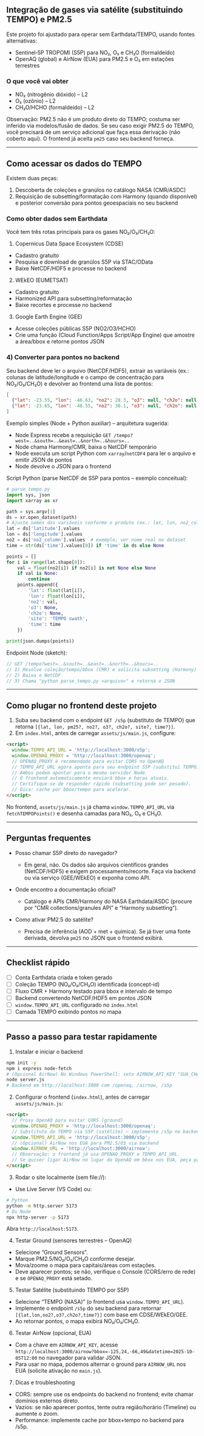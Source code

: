 ## Integração de gases via satélite (substituindo TEMPO) e PM2.5

Este projeto foi ajustado para operar sem Earthdata/TEMPO, usando fontes alternativas:
- Sentinel‑5P TROPOMI (S5P) para NO₂, O₃ e CH₂O (formaldeído)
- OpenAQ (global) e AirNow (EUA) para PM2.5 e O₃ em estações terrestres

### O que você vai obter
- NO₂ (nitrogênio dióxido) – L2
- O₃ (ozônio) – L2
- CH₂O/HCHO (formaldeído) – L2

Observação: PM2.5 não é um produto direto do TEMPO; costuma ser inferido via modelos/fusão de dados. Se seu caso exigir PM2.5 do TEMPO, você precisará de um serviço adicional que faça essa derivação (não coberto aqui). O frontend já aceita `pm25` caso seu backend forneça.

---

## Como acessar os dados do TEMPO

Existem duas peças:
1) Descoberta de coleções e granúlos no catálogo NASA (CMR/ASDC)
2) Requisição de subsetting/formatação com Harmony (quando disponível) e posterior conversão para pontos geoespaciais no seu backend

### Como obter dados sem Earthdata

Você tem três rotas principais para os gases NO₂/O₃/CH₂O:

1) Copernicus Data Space Ecosystem (CDSE)
- Cadastro gratuito
- Pesquisa e download de granúlos S5P via STAC/OData
- Baixe NetCDF/HDF5 e processe no backend

2) WEkEO (EUMETSAT)
- Cadastro gratuito
- Harmonized API para subsetting/reformatação
- Baixe recortes e processe no backend

3) Google Earth Engine (GEE)
- Acesse coleções públicas S5P (NO2/O3/HCHO)
- Crie uma função (Cloud Function/Apps Script/App Engine) que amostre a área/bbox e retorne pontos JSON

### 4) Converter para pontos no backend
Seu backend deve ler o arquivo (NetCDF/HDF5), extrair as variáveis (ex.: colunas de latitude/longitude e o campo de concentração para NO₂/O₃/CH₂O) e devolver ao frontend uma lista de pontos:
```json
[
  {"lat": -23.55, "lon": -46.63, "no2": 28.3, "o3": null, "ch2o": null, "site": "TEMPO swath", "time": "2025-10-05T12:15:00Z"},
  {"lat": -23.65, "lon": -46.55, "no2": 30.1, "o3": null, "ch2o": null, "site": "TEMPO swath", "time": "2025-10-05T12:15:00Z"}
]
```

Exemplo simples (Node + Python auxiliar) – arquitetura sugerida:
- Node Express recebe a requisição `GET /tempo?west=..&south=..&east=..&north=..&hours=..`
- Node chama Harmony/CMR, baixa o NetCDF temporário
- Node executa um script Python com `xarray`/`netCDF4` para ler o arquivo e emitir JSON de pontos
- Node devolve o JSON para o frontend

Script Python (parse NetCDF de S5P para pontos – exemplo conceitual):
```python
# parse_tempo.py
import sys, json
import xarray as xr

path = sys.argv[1]
ds = xr.open_dataset(path)
# Ajuste nomes das variáveis conforme o produto (ex.: lat, lon, no2_column)
lat = ds['latitude'].values
lon = ds['longitude'].values
no2 = ds['no2_column'].values  # exemplo; ver nome real no dataset
time = str(ds['time'].values[0]) if 'time' in ds else None

points = []
for i in range(lat.shape[0]):
    val = float(no2[i]) if no2[i] is not None else None
    if val is None:
        continue
    points.append({
        'lat': float(lat[i]),
        'lon': float(lon[i]),
        'no2': val,
        'o3': None,
        'ch2o': None,
        'site': 'TEMPO swath',
        'time': time
    })

print(json.dumps(points))
```

Endpoint Node (sketch):
```js
// GET /tempo?west=..&south=..&east=..&north=..&hours=..
// 1) Resolve coleção/tempo/bbox (CMR) e solicita subsetting (Harmony)
// 2) Baixa o NetCDF
// 3) Chama "python parse_tempo.py <arquivo>" e retorna o JSON
```

---

## Como plugar no frontend deste projeto
1. Suba seu backend com o endpoint `GET /s5p` (substituto de TEMPO) que retorna `[{lat, lon, pm25?, no2?, o3?, ch2o?, site?, time?}]`.
2. Em `index.html`, antes de carregar `assets/js/main.js`, configure:
```html
<script>
  window.TEMPO_API_URL = 'http://localhost:3000/s5p';
  window.OPENAQ_PROXY = 'http://localhost:3000/openaq';
  // OPENAQ_PROXY é recomendado para evitar CORS no OpenAQ
  // TEMPO_API_URL agora aponta para seu endpoint S5P (substitui TEMPO)
  // Ambos podem apontar para o mesmo servidor Node.
  // O frontend automaticamente enviará bbox e horas atuais.
  // Certifique-se de responder rápido (subsetting pode ser pesado).
  // Dica: cache por bbox/tempo para acelerar.
</script>
```

No frontend, `assets/js/main.js` já chama `window.TEMPO_API_URL` via `fetchTEMPOPoints()` e desenha camadas para NO₂, O₃ e CH₂O.

---

## Perguntas frequentes
- Posso chamar S5P direto do navegador?
  - Em geral, não. Os dados são arquivos científicos grandes (NetCDF/HDF5) e exigem processamento/recorte. Faça via backend ou via serviço (GEE/WEkEO) e exponha como API.

- Onde encontro a documentação oficial?
  - Catálogo e APIs CMR/Harmony do NASA Earthdata/ASDC (procure por “CMR collections/granules API” e “Harmony subsetting”).

- Como ativar PM2.5 do satélite?
  - Precisa de inferência (AOD + met + química). Se já tiver uma fonte derivada, devolva `pm25` no JSON que o frontend exibirá.

---

## Checklist rápido
- [ ] Conta Earthdata criada e token gerado
- [ ] Coleção TEMPO (NO₂/O₃/CH₂O) identificada (concept-id)
- [ ] Fluxo CMR + Harmony testado para bbox e intervalo de tempo
- [ ] Backend convertendo NetCDF/HDF5 em pontos JSON
- [ ] `window.TEMPO_API_URL` configurado no `index.html`
- [ ] Camada TEMPO exibindo pontos no mapa

---

## Passo a passo para testar rapidamente

1) Instalar e iniciar o backend
```bash
npm init -y
npm i express node-fetch
# (Opcional AirNow) No Windows PowerShell: setx AIRNOW_API_KEY "SUA_CHAVE_AIRNOW" e reabra o terminal
node server.js
# Backend em http://localhost:3000 com /openaq, /airnow, /s5p
```

2) Configurar o frontend (`index.html`), antes de carregar `assets/js/main.js`:
```html
<script>
  // Proxy OpenAQ para evitar CORS (ground)
  window.OPENAQ_PROXY = 'http://localhost:3000/openaq';
  // Substituto do TEMPO via S5P (satélite) – implemente /s5p no backend
  window.TEMPO_API_URL = 'http://localhost:3000/s5p';
  // (Opcional) AirNow nos EUA para PM2.5/O3 via backend
  window.AIRNOW_URL = 'http://localhost:3000/airnow';
  // Observação: o frontend já usa OPENAQ_PROXY e TEMPO_API_URL.
  // Se quiser ligar AirNow no lugar do OpenAQ em bbox nos EUA, peça para habilitarmos no main.js.
</script>
```

3) Rodar o site localmente (sem file://):
- Use Live Server (VS Code) ou:
```bash
# Python
python -m http.server 5173
# Ou Node
npx http-server -p 5173
```
Abra `http://localhost:5173`.

4) Testar Ground (sensores terrestres – OpenAQ)
- Selecione “Ground Sensors”.
- Marque PM2.5/NO₂/O₃/CH₂O conforme desejar.
- Mova/zoome o mapa para capitais/áreas com estações.
- Deve aparecer pontos; se não, verifique o Console (CORS/erro de rede) e se `OPENAQ_PROXY` está setado.

5) Testar Satélite (substituindo TEMPO por S5P)
- Selecione “TEMPO (NASA)” (o frontend usa `window.TEMPO_API_URL`).
- Implemente o endpoint `/s5p` do seu backend para retornar `[{lat,lon,no2?,o3?,ch2o?,time?}]` com base em CDSE/WEkEO/GEE.
- Ao retornar pontos, o mapa exibirá NO₂/O₃/CH₂O.

6) Testar AirNow (opcional, EUA)
- Com a chave em `AIRNOW_API_KEY`, acesse `http://localhost:3000/airnow?bbox=-125,24,-66,49&datetime=2025-10-05T12:00` no navegador para validar JSON.
- Para usar no mapa, podemos alternar o ground para `AIRNOW_URL` nos EUA (solicite ativação no `main.js`).

7) Dicas e troubleshooting
- CORS: sempre use os endpoints do backend no frontend; evite chamar domínios externos direto.
- Vazios: se não aparecer pontos, tente outra região/horário (Timeline) ou aumente o zoom.
- Performance: implemente cache por bbox+tempo no backend para /s5p.


